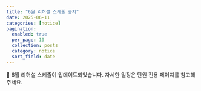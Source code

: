 ```yaml
---
title: "6월 리허설 스케줄 공지"
date: 2025-06-11
categories: [notice]
pagination:
  enabled: true
  per_page: 10
  collection: posts
  category: notice
  sort_field: date
---
```


📅 6월 리허설 스케줄이 업데이트되었습니다. 자세한 일정은 단원 전용 페이지를 참고해주세요.

